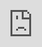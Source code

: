 ```yaml
---
layout: default
permalink: /projects/smashtrash/
---
```

{% include project-back.html %}

# Super Smash Trash

### 2024.01. - MIT Reality Hack

MR game created at the <a href ="https://www.mitrealityhack.com/" target="_blank">MIT Reality Hack 2024</a> (25.01 - 29.01, USA) \| Meta Quest 2 & 3 

**Technologies:** Unity, C#, Meta Presence Platform, ShapesXR

Super Smash Trash is a game built during the 2024 MIT Reality Hack. As part of the Living Harmony track, Super Smash Trash is designed to help people visualize the amount of waste they generate, and experience how seemingly minor decisions can compound over a great amount of people. Featuring a physical controller that mirrors the one used in gameplay, Super Smash Trash is an experience that is immersive physically as well as through visuals and audio.

Grab your trusty physical controller: a trash bag — and try to catch the trash falling from the heavens, before it hits the ground!

With each round, the trash increases by the amount of trash an additional person produces per day. How low can you survive in this infinite game mode?

You want to reduce the amount falling from the sky? Try to catch the power-ups— these are reusable products which can replace the disposable products and stop them from being added to the trash. Some amount of waste is inevitable, but by using reusable items whenever possible, we can greatly reduce the amount of trash we generate.

<div class="video">
    <iframe src="https://www.youtube.com/watch?v=KQxUn8RIQaU" 
            style="position:absolute;top:0;left:0;width:100%;height:100%;" 
            frameborder="0" 
            allow="autoplay; fullscreen; picture-in-picture" 
            allowfullscreen>
    </iframe>
</div>

**Hackers:** Anna Buchele, Phillip Cherner, Laura Magdaleno Amaro, Roshan Mohan & Markus Sauerbeck


{% include image-gallery.html folder="/uploads/smashtrash/" %}


<script src="https://player.vimeo.com/api/player.js"></script>